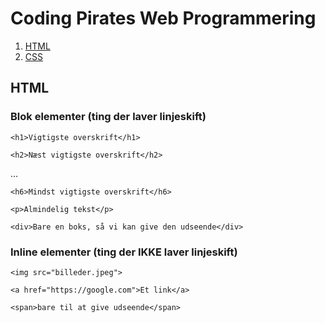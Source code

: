 # Coding Pirates Web Programmering

1. [HTML](#HTML)
2. [CSS](#CSS)

## HTML

### Blok elementer (ting der laver linjeskift)

`<h1>Vigtigste overskrift</h1>`

`<h2>Næst vigtigste overskrift</h2>`

...

`<h6>Mindst vigtigste overskrift</h6>`

`<p>Almindelig tekst</p>`

`<div>Bare en boks, så vi kan give den udseende</div>`

### Inline elementer (ting der IKKE laver linjeskift)

`<img src="billeder.jpeg">`

`<a href="https://google.com">Et link</a>`

`<span>bare til at give udseende</span>`

